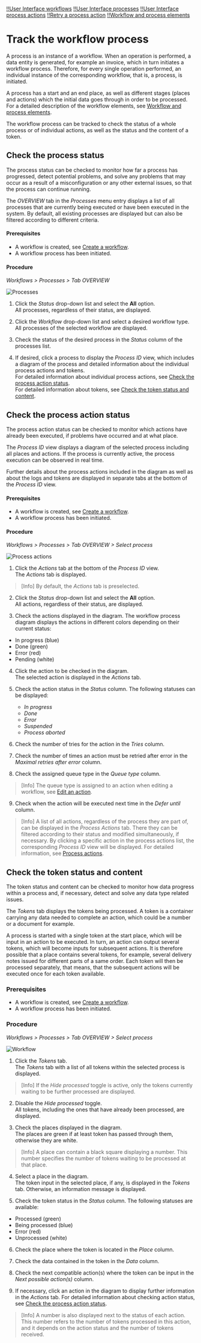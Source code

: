 [!!User Interface workflows](/ActindoWorkFlow/UserInterface/02a_Workflows.md)
[!!User Interface processes](/ActindoWorkFlow/UserInterface/03a_Processes.md)
[!!User Interface process actions](/ActindoWorkFlow/UserInterface/04a_ProcessActions.md)
[!!Retry a process action](/ActindoWorkFlow/Troubleshooting/01_RetryProcessAction.md)
[!!Workflow and process elements](/ActindoWorkFlow/Overview/02_WorkflowProcessElements.md)


# Track the workflow process

A process is an instance of a workflow. When an operation is performed, a data entity is generated, for example an invoice, which in turn initiates a workflow process. Therefore, for every single operation performed, an individual instance of the corresponding workflow, that is, a process, is initiated.

A process has a start and an end place, as well as different stages (places and actions) which the initial data goes through in order to be processed. For a detailed description of the workflow elements, see [Workflow and process elements](/ActindoWorkFlow/Overview/02_WorkflowProcessElements.md).

The workflow process can be tracked to check the status of a whole process or of individual actions, as well as the status and the content of a token.


## Check the process status

The process status can be checked to monitor how far a process has progressed, detect potential problems, and solve any problems that may occur as a result of a misconfiguration or any other external issues, so that the process can continue running.

The *OVERVIEW* tab in the *Processes* menu entry displays a list of all processes that are currently being executed or have been executed in the system. By default, all existing processes are displayed but can also be filtered according to different criteria.


#### Prerequisites

- A workflow is created, see [Create a workflow](01_ManageWorkflows.md#create-a-workflow).
- A workflow process has been initiated.

#### Procedure

*Workflows > Processes > Tab OVERVIEW*

![Processes](/Assets/Screenshots/ActindoWorkFlow/Workflows/Processes.png "[Processes]")

1. Click the *Status* drop-down list and select the **All** option.  
All processes, regardless of their status, are displayed.

2. Click the *Workflow* drop-down list and select a desired workflow type.  
All processes of the selected workflow are displayed.

3. Check the status of the desired process in the *Status* column of the processes list.

4. If desired, click a process to display the *Process ID* view, which includes a diagram of the process and detailed information about the individual process actions and tokens.    
For detailed information about individual process actions, see [Check the process action status](#check-the-process-action-status).   
For detailed information about tokens, see [Check the token status and content](#check-the-token-status-and-content).



## Check the process action status

The process action status can be checked to monitor which actions have already been executed, if problems have occurred and at what place.

The *Process ID* view displays a diagram of the selected process including all places and actions. If the process is currently active, the process execution can be observed in real time.

Further details about the process actions included in the diagram as well as about the logs and tokens are displayed in separate tabs at the bottom of the *Process ID* view.

#### Prerequisites

- A workflow is created, see [Create a workflow](01_ManageWorkflows.md#create-a-workflow).
- A workflow process has been initiated.

#### Procedure

*Workflows > Processes > Tab OVERVIEW > Select process*

![Process actions](/Assets/Screenshots/ActindoWorkFlow/Workflows/ProcessActions.png "[Process actions]")

1. Click the *Actions* tab at the bottom of the *Process ID* view.   
  The *Actions* tab is displayed.

  > [Info] By default, the *Actions* tab is preselected.

2. Click the *Status* drop-down list and select the **All** option.    
  All actions, regardless of their status, are displayed.


3. Check the actions displayed in the diagram. The workflow process diagram displays the actions in different colors depending on their current status:

  - In progress (blue)
  - Done (green)
  - Error (red)
  - Pending (white)


4. Click the action to be checked in the diagram.  
The selected action is displayed in the *Actions* tab.

5. Check the action status in the *Status* column. The following statuses can be displayed:  
    - *In progress*
    - *Done*  
    - *Error*   
    - *Suspended*  
    - *Process aborted*


6.  Check the number of tries for the action in the *Tries* column.

7. Check the number of times an action must be retried after error in the *Maximal retries after error* column.

8. Check the assigned queue type in the *Queue type* column.

  > [Info] The queue type is assigned to an action when editing a workflow, see [Edit an action](01_ManageWorkflows.md#edit-an-action).

9.  Check when the action will be executed next time in the *Defer until* column.

> [Info] A list of all actions, regardless of the process they are part of, can be displayed in the *Process Actions* tab. There they can be filtered according to their status and modified simultaneously, if necessary. By clicking a specific action in the process actions list, the corresponding *Process ID* view will be displayed. For detailed information, see [Process actions](ActindoWorkFlow/UserInterface/04a_ProcessActions.md).



## Check the token status and content

The token status and content can be checked to monitor how data progress within a process and, if necessary, detect and solve any data type related issues.   

The *Tokens* tab displays the tokens being processed. A token is a container carrying any data needed to complete an action, which could be a number or a document for example.

A process is started with a single token at the start place, which will be input in an action to be executed. In turn, an action can output several tokens, which will become inputs for subsequent actions. It is therefore possible that a place contains several tokens, for example, several delivery notes issued for different parts of a same order. Each token will then be processed separately, that means, that the subsequent actions will be executed once for each token available.

### Prerequisites

- A workflow is created, see [Create a workflow](01_ManageWorkflows.md#create-a-workflow).
- A workflow process has been initiated.

### Procedure

*Workflows > Processes > Tab OVERVIEW > Select process*

![Workflow](/Assets/Screenshots/ActindoWorkFlow/Workflows/Tokens.png "[Workflow]")

1. Click the *Tokens* tab.  
The *Tokens* tab with a list of all tokens within the selected process is displayed.
> [Info] If the *Hide processed* toggle is active, only the tokens currently waiting to be further processed are displayed.

2. Disable the *Hide processed* toggle.  
 All tokens, including the ones that have already been processed, are displayed.

3. Check the places displayed in the diagram.  
The places are green if at least token has passed through them, otherwise they are white.

 > [Info] A place can contain a black square displaying a number. This number specifies the number of tokens waiting to be processed at that place.

4. Select a place in the diagram.  
The token input in the selected place, if any, is displayed in the *Tokens* tab. Otherwise, an information message is displayed.

5. Check the token status in the *Status* column. The following statuses are available:
  - Processed (green)
  - Being processed (blue)
  - Error (red)
  - Unprocessed (white)


6. Check the place where the token is located in the *Place* column.

7. Check the data contained in the token in the *Data* column.

8. Check the next compatible action(s) where the token can be input in the *Next possible action(s)* column.

9. If necessary, click an action in the diagram to display further information in the *Actions* tab. For detailed information about checking action status, see [Check the process action status](#check-the-process-action-status).

> [Info] A number is also displayed next to the status of each action. This number refers to the number of tokens processed in this action, and it depends on the action status and the number of tokens received.
